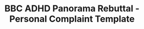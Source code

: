 ---
title: BBC ADHD Panorama Rebuttal - Personal Complaint Template
permalink: /bbc-adhd-personal-complaint-template/
redirect_to: https://neveroff.notion.site/Personal-Complaint-Template-9192de4f89854f0bb258840233cc2bf0?pvs=4
---